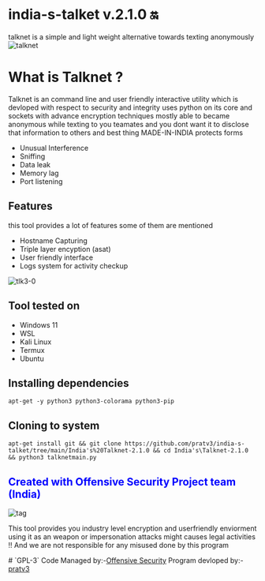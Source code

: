 # india-s-talket v.2.1.0 🔛
talknet is a simple and light weight alternative towards texting anonymously
![talknet](https://user-images.githubusercontent.com/74216667/236252295-aaa3d9a7-1190-4eae-9c34-1dddef3ee626.png)
# What is Talknet ?
<p>Talknet is an command line and user friendly interactive utility which is devloped with respect to security and integrity uses python on its core and sockets with advance encryption techniques mostly able to became anonymous while texting to you teamates and you dont want it to disclose that information to others
and best thing MADE-IN-INDIA protects forms</p>
  <ul>
     <li>Unusual Interference</li>
     <li>Sniffing</li>
     <li>Data leak</li>
     <li>Memory lag</li>
     <li>Port listening</li>
  </ul>
<h2>Features </h2>
<p> this tool provides a lot of features some of them are mentioned</p>
<ul>
  <li>Hostname Capturing</li>
  <li>Triple layer encyption (asat)</li>
  <li>User friendly interface</li>
  <li>Logs system for activity checkup</li>
</ul>

![tlk3-0](https://github.com/pratv3/india-s-talket/assets/74216667/f96fbf3e-53f9-4d49-bd53-e104921855cb)

<h2>Tool tested on</h2>
<ul>
  <li>Windows 11</li>
  <li>WSL</li>
  <li>Kali Linux</li>
  <li>Termux</li>
  <li>Ubuntu</li>
</ul>
<h2>Installing dependencies</h2>

```
apt-get -y python3 python3-colorama python3-pip
```
<h2>Cloning to system </h2>

```
apt-get install git && git clone https://github.com/pratv3/india-s-talket/tree/main/India's%20Talknet-2.1.0 && cd India's\Talknet-2.1.0 && python3 talknetmain.py
```

<h2><font color="blue">Created with Offensive Security Project team (India)</font></h2>

![tag](https://github.com/pratv3/india-s-talket/assets/74216667/c26b5c63-641f-411f-9eef-15dd450e8050)

<p>This tool provides you industry level encryption and userfriendly enviorment using it as an weapon or impersonation attacks might causes legal activities  !! And we are not responsible for any misused done by this program </p>
# `GPL-3`
Code Managed by:-<a href="https://offsec.com">Offensive Security</a>
Program devloped by:-<a href="https://www.instagram.com/vyasprateek8/?hl=en">pratv3</a>

